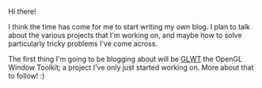 Hi there!

I think the time has come for me to start writing my own blog. I plan to talk about the various projects that I'm working on, and maybe how to solve particularly tricky problems I've come across.

The first thing I'm going to be blogging about will be [GLWT](https://github.com/zanders3/glwt) the OpenGL Window Toolkit; a project I've only just started working on. More about that to follow! :)
